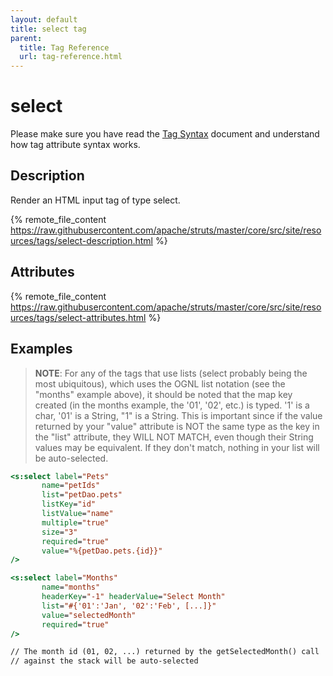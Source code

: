 ```yaml
---
layout: default
title: select tag
parent:
  title: Tag Reference
  url: tag-reference.html
---
```


# select

Please make sure you have read the [Tag Syntax](tag-syntax) document and understand how tag attribute syntax works.

## Description

Render an HTML input tag of type select.

{% remote_file_content https://raw.githubusercontent.com/apache/struts/master/core/src/site/resources/tags/select-description.html %}

## Attributes

{% remote_file_content https://raw.githubusercontent.com/apache/struts/master/core/src/site/resources/tags/select-attributes.html %}

## Examples

> **NOTE**: For any of the tags that use lists (select probably being the most ubiquitous), which uses the OGNL list
> notation (see the "months" example above), it should be noted that the map key created (in the months example,
> the '01', '02', etc.) is typed. '1' is a char, '01' is a String, "1" is a String. This is important since if
> the value returned by your "value" attribute is NOT the same type as the key in the "list" attribute, they
> WILL NOT MATCH, even though their String values may be equivalent. If they don't match, nothing in your list
> will be auto-selected.

```jsp
<s:select label="Pets"
       name="petIds"
       list="petDao.pets"
       listKey="id"
       listValue="name"
       multiple="true"
       size="3"
       required="true"
       value="%{petDao.pets.{id}}"
/>

<s:select label="Months"
       name="months"
       headerKey="-1" headerValue="Select Month"
       list="#{'01':'Jan', '02':'Feb', [...]}"
       value="selectedMonth"
       required="true"
/>

// The month id (01, 02, ...) returned by the getSelectedMonth() call
// against the stack will be auto-selected
```
